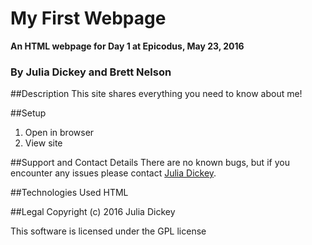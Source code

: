 # **My First Webpage**

**An HTML webpage for Day 1 at Epicodus, May 23, 2016**

### By Julia Dickey and Brett Nelson

##Description
This site shares everything you need to know about me!

##Setup
1. Open in browser
2. View site

##Support and Contact Details
There are no known bugs, but if you encounter any issues please contact [Julia Dickey](http://www.juliadickey.com).

##Technologies Used
HTML

##Legal
Copyright (c) 2016 Julia Dickey

This software is licensed under the GPL license
